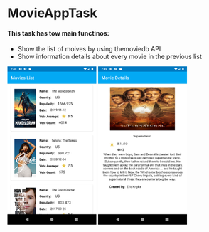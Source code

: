 # MovieAppTask
<div>
  <h4>This task has tow main functinos:</h4>
  <ul>
  <li>Show the list of moives by using themoviedb API</li>
  <li>Show information details about every movie in the previous list</li>
  </ul>
  <img width="200" src="/app/src/main/res/drawable/movie_list.png"/>
  <img width="200" src="/app/src/main/res/drawable/movie_details.png"/>
</div>
